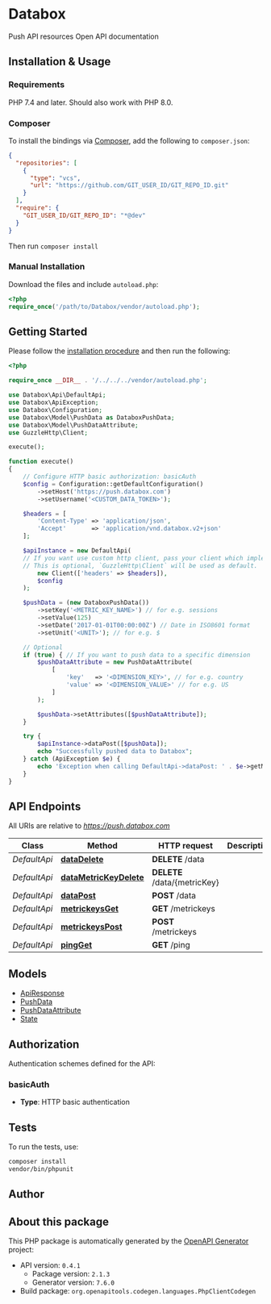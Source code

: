 # Databox

Push API resources Open API documentation


## Installation & Usage

### Requirements

PHP 7.4 and later.
Should also work with PHP 8.0.

### Composer

To install the bindings via [Composer](https://getcomposer.org/), add the following to `composer.json`:

```json
{
  "repositories": [
    {
      "type": "vcs",
      "url": "https://github.com/GIT_USER_ID/GIT_REPO_ID.git"
    }
  ],
  "require": {
    "GIT_USER_ID/GIT_REPO_ID": "*@dev"
  }
}
```

Then run `composer install`

### Manual Installation

Download the files and include `autoload.php`:

```php
<?php
require_once('/path/to/Databox/vendor/autoload.php');
```

## Getting Started

Please follow the [installation procedure](#installation--usage) and then run the following:

```php
<?php

require_once __DIR__ . '/../../../vendor/autoload.php';

use Databox\Api\DefaultApi;
use Databox\ApiException;
use Databox\Configuration;
use Databox\Model\PushData as DataboxPushData;
use Databox\Model\PushDataAttribute;
use GuzzleHttp\Client;

execute();

function execute()
{
    // Configure HTTP basic authorization: basicAuth
    $config = Configuration::getDefaultConfiguration()
        ->setHost('https://push.databox.com')
        ->setUsername('<CUSTOM_DATA_TOKEN>');

    $headers = [
        'Content-Type' => 'application/json',
        'Accept'       => 'application/vnd.databox.v2+json'
    ];

    $apiInstance = new DefaultApi(
    // If you want use custom http client, pass your client which implements `GuzzleHttp\ClientInterface`.
    // This is optional, `GuzzleHttp\Client` will be used as default.
        new Client(['headers' => $headers]),
        $config
    );

    $pushData = (new DataboxPushData())
        ->setKey('<METRIC_KEY_NAME>') // for e.g. sessions
        ->setValue(125)
        ->setDate('2017-01-01T00:00:00Z') // Date in ISO8601 format
        ->setUnit('<UNIT>'); // for e.g. $

    // Optional
    if (true) { // If you want to push data to a specific dimension
        $pushDataAttribute = new PushDataAttribute(
            [
                'key'   => '<DIMENSION_KEY>', // for e.g. country
                'value' => '<DIMENSION_VALUE>' // for e.g. US
            ]
        );

        $pushData->setAttributes([$pushDataAttribute]);
    }

    try {
        $apiInstance->dataPost([$pushData]);
        echo "Successfully pushed data to Databox";
    } catch (ApiException $e) {
        echo 'Exception when calling DefaultApi->dataPost: ' . $e->getMessage() . PHP_EOL . $e->getResponseBody() . PHP_EOL;
    }
}

```

## API Endpoints

All URIs are relative to *https://push.databox.com*

Class | Method | HTTP request | Description
------------ | ------------- | ------------- | -------------
*DefaultApi* | [**dataDelete**](docs/Api/DefaultApi.md#datadelete) | **DELETE** /data | 
*DefaultApi* | [**dataMetricKeyDelete**](docs/Api/DefaultApi.md#datametrickeydelete) | **DELETE** /data/{metricKey} | 
*DefaultApi* | [**dataPost**](docs/Api/DefaultApi.md#datapost) | **POST** /data | 
*DefaultApi* | [**metrickeysGet**](docs/Api/DefaultApi.md#metrickeysget) | **GET** /metrickeys | 
*DefaultApi* | [**metrickeysPost**](docs/Api/DefaultApi.md#metrickeyspost) | **POST** /metrickeys | 
*DefaultApi* | [**pingGet**](docs/Api/DefaultApi.md#pingget) | **GET** /ping | 

## Models

- [ApiResponse](docs/Model/ApiResponse.md)
- [PushData](docs/Model/PushData.md)
- [PushDataAttribute](docs/Model/PushDataAttribute.md)
- [State](docs/Model/State.md)

## Authorization

Authentication schemes defined for the API:
### basicAuth

- **Type**: HTTP basic authentication

## Tests

To run the tests, use:

```bash
composer install
vendor/bin/phpunit
```

## Author



## About this package

This PHP package is automatically generated by the [OpenAPI Generator](https://openapi-generator.tech) project:

- API version: `0.4.1`
    - Package version: `2.1.3`
    - Generator version: `7.6.0`
- Build package: `org.openapitools.codegen.languages.PhpClientCodegen`
